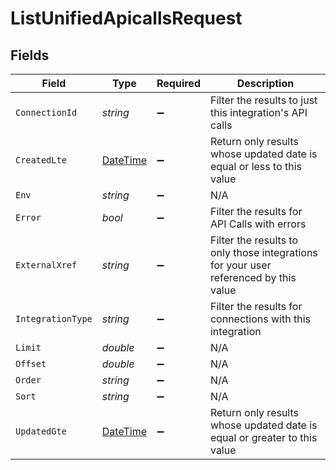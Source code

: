 # ListUnifiedApicallsRequest


## Fields

| Field                                                                                 | Type                                                                                  | Required                                                                              | Description                                                                           |
| ------------------------------------------------------------------------------------- | ------------------------------------------------------------------------------------- | ------------------------------------------------------------------------------------- | ------------------------------------------------------------------------------------- |
| `ConnectionId`                                                                        | *string*                                                                              | :heavy_minus_sign:                                                                    | Filter the results to just this integration's API calls                               |
| `CreatedLte`                                                                          | [DateTime](https://learn.microsoft.com/en-us/dotnet/api/system.datetime?view=net-5.0) | :heavy_minus_sign:                                                                    | Return only results whose updated date is equal or less to this value                 |
| `Env`                                                                                 | *string*                                                                              | :heavy_minus_sign:                                                                    | N/A                                                                                   |
| `Error`                                                                               | *bool*                                                                                | :heavy_minus_sign:                                                                    | Filter the results for API Calls with errors                                          |
| `ExternalXref`                                                                        | *string*                                                                              | :heavy_minus_sign:                                                                    | Filter the results to only those integrations for your user referenced by this value  |
| `IntegrationType`                                                                     | *string*                                                                              | :heavy_minus_sign:                                                                    | Filter the results for connections with this integration                              |
| `Limit`                                                                               | *double*                                                                              | :heavy_minus_sign:                                                                    | N/A                                                                                   |
| `Offset`                                                                              | *double*                                                                              | :heavy_minus_sign:                                                                    | N/A                                                                                   |
| `Order`                                                                               | *string*                                                                              | :heavy_minus_sign:                                                                    | N/A                                                                                   |
| `Sort`                                                                                | *string*                                                                              | :heavy_minus_sign:                                                                    | N/A                                                                                   |
| `UpdatedGte`                                                                          | [DateTime](https://learn.microsoft.com/en-us/dotnet/api/system.datetime?view=net-5.0) | :heavy_minus_sign:                                                                    | Return only results whose updated date is equal or greater to this value              |